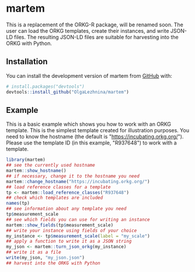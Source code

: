 
# martem

<!-- badges: start -->
<!-- badges: end -->

This is a replacement of the ORKG-R package, will be renamed soon. 
The user can load the ORKG templates, create their instances, and write JSON-LD files. 
The resulting JSON-LD files are suitable for harvesting into the ORKG with Python.

## Installation

You can install the development version of martem from [GitHub](https://github.com/) with:

``` r
# install.packages("devtools")
devtools::install_github("OlgaLezhnina/martem")
```

## Example

This is a basic example which shows you how to work with an ORKG template.
This is the simplest template created for illustration purposes.
You need to know the hostname (the default is "https://incubating.orkg.org/").
Please use the template ID (in this example, "R937648") to work with a template.

``` r
library(martem)
## see the currently used hostname 
martem::show_hostname()
## if necessary, change it to the hostname you need
martem::change_hostname("https://incubating.orkg.org/")
## load reference classes for a template
tp <- martem::load_reference_classes("R937648")  
## check which templates are included 
names(tp)
## see information about any template you need
tp$measurement_scale
## see which fields you can use for writing an instance
martem::show_fields(tp$measurement_scale)
## write your instance using fields of your choice
my_instance <- tp$measurement_scale(label = "my_scale")
## apply a function to write it as a JSON string
my_json <- martem::turn_json_orkg(my_instance)
## write it as a file
write(my_json, "my_json.json")
## harvest into the ORKG with Python
```


